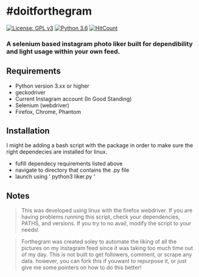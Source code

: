 # #doitforthegram
[![License: GPL v3](https://img.shields.io/badge/License-GPLv3-blue.svg)](https://www.gnu.org/licenses/gpl-3.0)
[![Python 3.6](https://img.shields.io/badge/python-3.6-blue.svg)](https://www.python.org/downloads/release/python-360/)
[![HitCount](http://hits.dwyl.io/under0g1/forthegram.svg)](http://hits.dwyl.io/under0g1/forthegram)

### A selenium based instagram photo liker built for dependibility and light usage within your own feed. 



## Requirements

- Python version 3.xx or higher
- geckodriver
- Current Instagram account (In Good Standing)
- Selenium (webdriver) 
- Firefox, Chrome, Phantom

## Installation

I might be adding a bash script with the package in order to make sure the right dependecies are installed for linux. 

 - fufill dependecy requirements listed above
 - navigate to directory that contains the .py file
 - launch using ' python3 liker.py ' 

## Notes

> This was developed using linux with the firefox webdriver. If you are having problems running this script, check your  dependencies, PATHS, and versions. If you try to no avail, modify the script to your needs! 

> Forthegram was created soley to automate the liking of all the pictures on my instagram feed since it was taking too much time  out of my day. This is not built to get followers, comment, or scrape any data. however, you can fork this if youwant to repurpose it, or just give me some pointers on how to do this better! 

